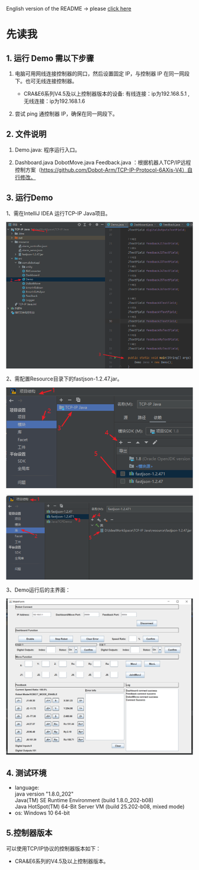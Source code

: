 English version of the README -> please [click here](./README-EN.md)

# 先读我

## 1. 运行 Demo 需以下步骤
1. 电脑可用网线连接控制器的网口，然后设置固定 IP，与控制器 IP 在同一网段下。也可无线连接控制器。

   - CRA&E6系列V4.5及以上控制器版本的设备:   有线连接：ip为192.168.5.1 , 无线连接：ip为192.168.1.6
  
2. 尝试 ping 通控制器 IP，确保在同一网段下。

## 2. 文件说明
1. Demo.java: 程序运行入口。  

2. Dashboard.java DobotMove.java Feedback.java ：根据机器人TCP/IP远程控制方案（https://github.com/Dobot-Arm/TCP-IP-Protocol-6AXis-V4）自行修改。

## 3. 运行Demo
1、需在IntelliJ IDEA 运行TCP-IP Java项目。  

![Demo](./readme-image/Demo_main.png)  

2、需配置Resource目录下的fastjson-1.2.47.jar。

![jar1](./readme-image/fastjson_jar1.png)  

![jar2](./readme-image/fastjson-jar2.png)

3、Demo运行后的主界面：  

![main_panel](./readme-image/main_panel2.png)

## 4. 测试环境
- language:   
java version "1.8.0_202"  
Java(TM) SE Runtime Environment (build 1.8.0_202-b08)  
Java HotSpot(TM) 64-Bit Server VM (build 25.202-b08, mixed mode)
- os: Windows 10 64-bit

## 5.控制器版本
可以使用TCP/IP协议的控制器版本如下：  

- CRA&E6系列的V4.5及以上控制器版本。
























